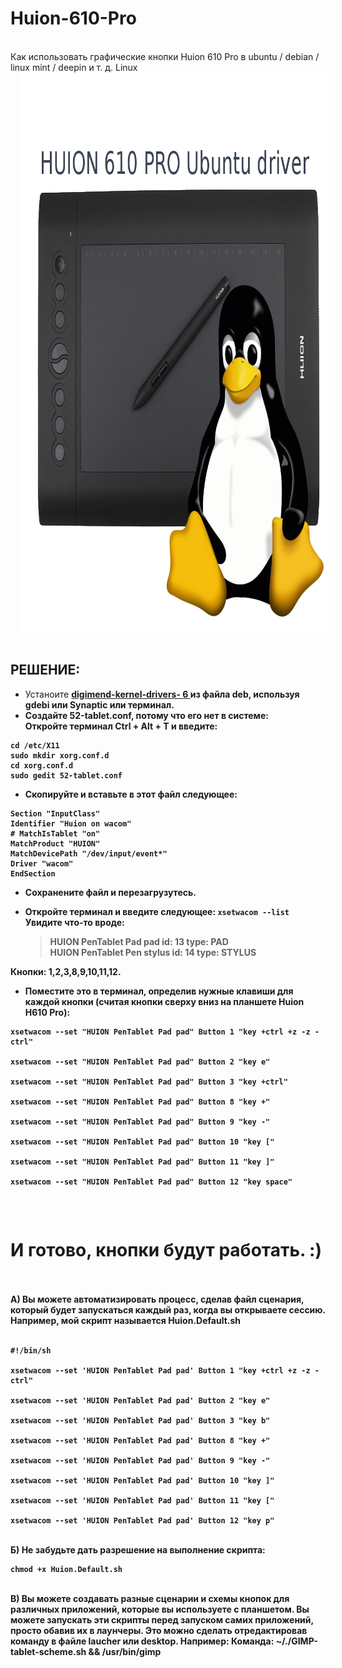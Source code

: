 # Huion-610-Pro <br>
<br>
Как использовать графические кнопки Huion 610 Pro в ubuntu / debian / linux mint / deepin и т. д. Linux <br>
<div class="separator" style="clear: both; text-align: center;">
<a href="https://github.com/LobodaLinux/Huion-610-Pro/blob/master/h610_pro.png" imageanchor="1" style="margin-left: 1em; margin-right: 1em;"><img border="0" height="894" src="https://github.com/LobodaLinux/Huion-610-Pro/blob/master/h610_pro.png" width="894" /></a></div>
          <H2> РЕШЕНИЕ: </h2>
<ul>
<li> Устаноите <strong> <a href="https://github.com/LobodaLinux/Huion-610-Pro/blob/master/digimend-dkms_6_all.deb" target="blank"> digimend-kernel-drivers- 6 </a> </ strong> из файла deb, используя gdebi или Synaptic или терминал. </li>
<li> Создайте 52-tablet.conf, потому что его нет в системе: </li>
Откройте терминал Ctrl + Alt + T и введите:
</ul>
<pre><code>cd /etc/X11
sudo mkdir xorg.conf.d 
cd xorg.conf.d 
sudo gedit 52-tablet.conf 
</code></pre>
<ul>
<li> Скопируйте и вставьте в этот файл следующее: </li>
</ul>
<pre><code>Section "InputClass"
Identifier "Huion on wacom"
# MatchIsTablet "on"
MatchProduct "HUION"
MatchDevicePath "/dev/input/event*"
Driver "wacom"
EndSection
</code></pre>
<ul>
<li>
<P> Сохранените файл и перезагрузутесь. </P>
</li>
<li>
<P> Откройте терминал и введите следующее: <code>xsetwacom --list</code><br>
Увидите что-то вроде:</p>
<blockquote>
<p>HUION PenTablet Pad pad           id: 13  type: PAD<br>
HUION PenTablet Pen stylus          id: 14  type: STYLUS</p>
</blockquote>
</li>
</ul>
<P> Кнопки: 1,2,3,8,9,10,11,12. </P>
<ul>
<li> Поместите это в терминал, определив нужные клавиши для каждой кнопки (считая кнопки сверху вниз на планшете Huion H610 Pro):</li>
</ul>
<pre><code>xsetwacom --set "HUION PenTablet Pad pad" Button 1 "key +ctrl +z -z -ctrl" <br>
xsetwacom --set "HUION PenTablet Pad pad" Button 2 "key e" <br>
xsetwacom --set "HUION PenTablet Pad pad" Button 3 "key +ctrl" <br>
xsetwacom --set "HUION PenTablet Pad pad" Button 8 "key +" <br>
xsetwacom --set "HUION PenTablet Pad pad" Button 9 "key -" <br>
xsetwacom --set "HUION PenTablet Pad pad" Button 10 "key [" <br>
xsetwacom --set "HUION PenTablet Pad pad" Button 11 "key ]" <br>
xsetwacom --set "HUION PenTablet Pad pad" Button 12 "key space" <br>

</code></pre>
<H1> И готово, кнопки будут работать. :) </H1>
<br> <br>
A) Вы можете автоматизировать процесс, сделав файл сценария, который будет запускаться каждый раз, когда вы открываете сессию. Например, мой скрипт называется Huion.Default.sh<br>
<br>
<pre><code>#!/bin/sh<br>
xsetwacom --set 'HUION PenTablet Pad pad' Button 1 "key +ctrl +z -z -ctrl"<br>
xsetwacom --set 'HUION PenTablet Pad pad' Button 2 "key e"<br>
xsetwacom --set 'HUION PenTablet Pad pad' Button 3 "key b"<br>
xsetwacom --set 'HUION PenTablet Pad pad' Button 8 "key +"<br>
xsetwacom --set 'HUION PenTablet Pad pad' Button 9 "key -"<br>
xsetwacom --set 'HUION PenTablet Pad pad' Button 10 "key ]"<br>
xsetwacom --set 'HUION PenTablet Pad pad' Button 11 "key ["<br>
xsetwacom --set 'HUION PenTablet Pad pad' Button 12 "key p"<br></code></pre>
<br>
Б) Не забудьте дать разрешение на выполнение скрипта: <br>
<pre><code>chmod +x Huion.Default.sh<br></code></pre>
<br>
В) Вы можете создавать разные сценарии и схемы кнопок для различных приложений, которые вы используете с планшетом. Вы можете запускать эти скрипты перед запуском самих приложений, просто обавив их в лаунчеры. Это можно сделать отредактировав команду в файле laucher или desktop. Например: Команда: ~/./GIMP-tablet-scheme.sh && /usr/bin/gimp <br>
